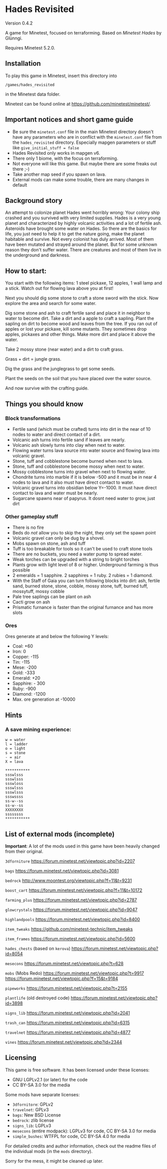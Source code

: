 # Hades Revisited
Version 0.4.2

A game for Minetest, focused on terraforming.
Based on *Minetest Hades* by Glünngi.

Requires Minetest 5.2.0.

## Installation
To play this game in Minetest, insert this directory into

    /games/hades_revisited

in the Minetest data folder.

Minetest can be found online at <https://github.com/minetest/minetest/>.

## Important notices and short game guide

* Be sure the `minetest.conf` file in the main Minetest directory doesn't have any parameters who are in conflict with the `minetest.conf` file from the `hades_revisited` directory. Especially mapgen parameters or stuff like `give_initial_stuff = false`
* Hades Revisited only works in mapgen v6.
* There only 1 biome, with the focus on terraforming.
* Not everyone will like this game. But maybe there are some freaks out there ;-)
* Take another map seed if you spawn on lava.
* External mods can make some trouble, there are many changes in default

## Background story

An attempt to colonize planet Hades went horribly wrong: Your colony ship crashed and you survived with very limited supplies.
Hades is a very young planet and characterized by highly volcanic activities and a lot of fertile ash. Asteroids have brought some water on Hades.
So there are the basics for life, you just need to help it to get the nature going, make the planet habitable and survive.
Not every colonist has duly arrived. Most of them have been mutated and strayed around the planet. But for some unknown reason they don't suffer water.
There are creatures and most of them live in the underground and darkness.

## How to start:
You start with the following items: 1 steel pickaxe, 12 apples, 1 wall lamp and a stick.
Watch out for flowing lava above you at first!

Next you should dig some stone to craft a stone sword with the stick.
Now explore the area and search for some water.

Dig some stone and ash to craft fertile sand and place it in neighbor to water to become dirt.
Take a dirt and a apple to craft a sapling. Plant the sapling on dirt to become wood and leaves from the tree.
If you ran out of apples or lost your pickaxe, kill some mutants. They sometimes drop apples, pickaxes and other things.
Make more dirt and place it above the water.

Take 2 mossy stone (near water) and a dirt to craft grass.

Grass + dirt = jungle grass.

Dig the grass and the junglegrass to get some seeds.

Plant the seeds on the soil that you have placed over the water source.

And now survive with the crafting guide.


## Things you should know

### Block transformations
* Fertile sand (which must be crafted) turns into dirt in the near of 10 nodes to water and direct contact of a dirt.
* Volcanic ash turns into fertile sand if leaves are nearly.
* Volcanic ash slowly turns into clay when next to water.
* Flowing water turns lava source into water source and flowing lava into volcanic gravel.
* Stone, tuff and cobblestone become burned when next to lava.
* Stone, tuff and cobblestone become mossy when next to water.
* Mossy cobblestone turns into gravel when next to flowing water.
* Chondrite turns into marble if it is below -500 and it must be in near 4 nodes to lava and it also must have direct contact to water.
* Volcanic gravel turns into obsidian below Y=-1000. It must have direct contact to lava and water must be nearly.
* Sugarcane spawns near of papyrus. It dosnt need water to grow, just dirt

### Other gameplay stuff
* There is no fire
* Beds do *not* allow you to skip the night, they only set the spawn point
* Volcanic gravel can only be dug by a shovel.
* Mobs spawn on stone, ash and tuff
* Tuff is too breakable for tools so it can't be used to craft stone tools
* There are no buckets, you need a water pump to spread water.
* Weak torches can be upgraded with a string to bright torches
* Plants grow with light level of 8 or higher. Underground farming is thus possible
* 2 emeralds = 1 sapphire. 2 sapphires = 1 ruby. 2 rubies = 1 diamond.
* With the Staff of Gaia you can turn following blocks into dirt: ash, fertile sand, burned stone, stone, cobble, mossy stone, tuff, burned tuff, mossytuff, mossy cobble
* Pale tree saplings can be plant on ash
* Cacti grow on ash
* Prismatic furnance is faster than the original furnance and has more slots

### Ores

Ores generate at and below the following Y levels:

* Coal: +60
* Iron:  0
* Copper: -115
* Tin: -115
* Mese: -200
* Gold: -333
* Emerald: +20
* Sapphire: - 300
* Ruby: -900
* Diamond: -1200
* Max. ore generation at -10000

## Hints
### A save mining experience:

    w = water
    l = ladder
    o = light
    s = stone
    - = air
    X = lava

    ***********
    ssswlsss
    ssswlsss
    ssswloss
    ssswlsss
    ssswlsss
    ssswssss
    ss-w--ss
    ss-w--ss
    XXXXXXXX
    ssssssss
    ***********

## List of external mods (incomplete)
**Important**: A lot of the mods used in this game have been heavily changed
from their original.

`3dforniture`
<https://forum.minetest.net/viewtopic.php?id=2207>

`bags`
<https://forum.minetest.net/viewtopic.php?id=3081>

`bedrock`
<http://www.moontest.org/viewtopic.php?f=11&t=9231>

`boost_cart`
<https://forum.minetest.net/viewtopic.php?f=11&t=10172>

`farming_plus`
<https://forum.minetest.net/viewtopic.php?id=2787>

`glowcrystals`
<https://forum.minetest.net/viewtopic.php?id=9047>

`highlandpools`
<https://forum.minetest.net/viewtopic.php?id=8400>

`item_tweaks`
<https://github.com/minetest-technic/item_tweaks>

`item_frames`
<https://forum.minetest.net/viewtopic.php?id=5600>

`hades_chests` (based on `kerova`)
<https://forum.minetest.net/viewtopic.php?id=8054>

`mesecons`
<https://forum.minetest.net/viewtopic.php?t=628>

`mobs` (Mobs Redo)
<https://forum.minetest.net/viewtopic.php?t=9917>
<https://forum.minetest.net/viewtopic.php?f=15&t=9184>

`pipeworks`
<https://forum.minetest.net/viewtopic.php?t=2155>

`plantlife` (old destroyed code)
<https://forum.minetest.net/viewtopic.php?id=3898>

`signs_lib`
<https://forum.minetest.net/viewtopic.php?id=2041>

`trash_can`
<https://forum.minetest.net/viewtopic.php?id=6315>

`travelnet`
<https://forum.minetest.net/viewtopic.php?id=4877>

`vines`
<https://forum.minetest.net/viewtopic.php?id=2344>


## Licensing
This game is free software. It has been licensed under these licenses:

* GNU LGPLv2.1 (or later) for the code
* CC BY-SA 3.0 for the media

Some mods have separate licenses:

* `3dfornitore`: GPLv2
* `travelnet`: GPLv3
* `bags`: New BSD License
* `bedrock`: zlib license
* `signs_lib`: LGPLv3
* `mesecons` (entire modpack): LGPLv3 for code, CC BY-SA 3.0 for media
* `simple_bushes`: WTFPL for code, CC BY-SA 4.0 for media

For detailed credits and author information, check out the readme files of the
individual mods (in the `mods` directory).

Sorry for the mess, it might be cleaned up later.

